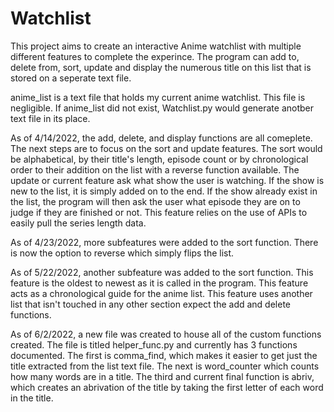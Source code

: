 # Watchlist

This project aims to create an interactive Anime watchlist with multiple different features to complete the experince. The program can add to, delete from, sort, update and display the numerous title on this list that is stored on a seperate text file. 

anime_list is a text file that holds my current anime watchlist. This file is negligible. If anime_list  did not exist, Watchlist.py would generate anotber text file in its place.

As of 4/14/2022, the add, delete, and display functions are all comeplete. The next steps are to focus on the sort and update features. The sort would be alphabetical, by their title's length, episode count or by chronological order to their addition on the list with a reverse function available. The update or current feature ask what show the user is watching. If the show is new to the list, it is simply added on to the end. If the show already exist in the list, the program will then ask the user what episode they are on to judge if they are finished or not. This feature relies on the use of APIs to easily pull the series length data.

As of 4/23/2022, more subfeatures were added to the sort function. There is now the option to reverse which simply flips the list. 

As of 5/22/2022, another subfeature was added to the sort function. This feature is the oldest to newest as it is called in the program. This feature acts as a chronological guide for the anime list. This feature uses another list that isn't touched in any other section expect the add and delete functions. 

As of 6/2/2022, a new file was created to house all of the custom functions created. The file is titled helper_func.py and currently has 3 functions documented. The first is comma_find, which makes it easier to get just the title extracted from the list text file. The next is word_counter which counts how many words are in a title. The third and current final function is abriv, which creates an abrivation of the title by taking the first letter of each word in the title. 